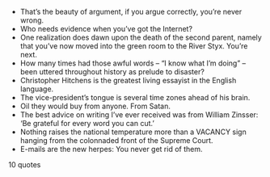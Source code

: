  - That’s the beauty of argument, if you argue correctly, you’re never wrong.
 - Who needs evidence when you’ve got the Internet?
 - One realization does dawn upon the death of the second parent, namely that you’ve now moved into the green room to the River Styx. You’re next.
 - How many times had those awful words – “I know what I’m doing” – been uttered throughout history as prelude to disaster?
 - Christopher Hitchens is the greatest living essayist in the English language.
 - The vice-president’s tongue is several time zones ahead of his brain.
 - Oil they would buy from anyone. From Satan.
 - The best advice on writing I’ve ever received was from William Zinsser: ‘Be grateful for every word you can cut.’
 - Nothing raises the national temperature more than a VACANCY sign hanging from the colonnaded front of the Supreme Court.
 - E-mails are the new herpes: You never get rid of them.

10 quotes